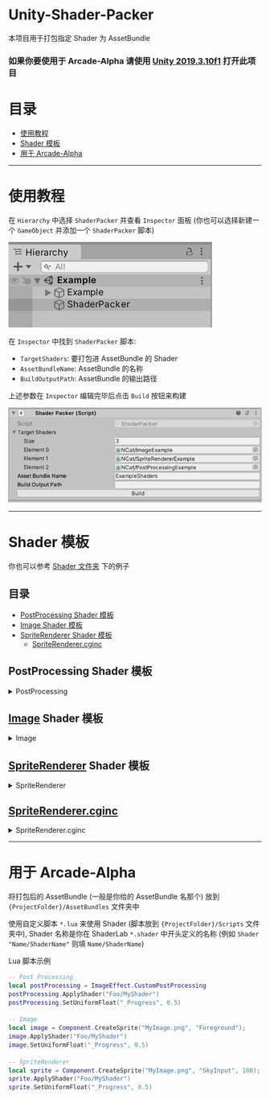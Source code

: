 # Unity-Shader-Packer

本项目用于打包指定 Shader 为 AssetBundle

### **如果你要使用于 Arcade-Alpha 请使用 [Unity 2019.3.10f1](https://unity.com/releases/editor/whats-new/2019.3.10#installs) 打开此项目**

# 目录
- [使用教程](#使用教程)
- [Shader 模板](#shader-模板)
- [用于 Arcade-Alpha](#用于-arcade-alpha)

---

# 使用教程

在 `Hierarchy` 中选择 `ShaderPacker` 并查看 `Inspector` 面板 (你也可以选择新建一个 `GameObject` 并添加一个 `ShaderPacker` 脚本)

<img src="./Resources/Hierarchy.png" alt="Hierarchy">

在 `Inspector` 中找到 `ShaderPacker` 脚本:
- `TargetShaders`: 要打包进 AssetBundle 的 Shader
- `AssetBundleName`: AssetBundle 的名称
- `BuildOutputPath`: AssetBundle 的输出路径

上述参数在 `Inspector` 编辑完毕后点击 `Build` 按钮来构建

<img src="./Resources/Inspector.png" alt="Inspector">

---

# Shader 模板

你也可以参考 [Shader 文件夹](./Assets/Shaders) 下的例子

## 目录
- [PostProcessing Shader 模板](#postprocessing-shader-模板)
- [Image Shader 模板](#image-shader-模板)
- [SpriteRenderer Shader 模板](#spriterenderer-shader-模板)
    - [SpriteRenderer.cginc](#spriterenderercginc)

## PostProcessing Shader 模板
<details>
<summary>PostProcessing</summary>

<!--用于 VSCode 的高亮请使用 cpp-->
```shaderlab
// 此处名称不一定按照此格式, 但要保证不会冲突
Shader "Name/ShaderName"
{
  Properties
  {
    _MainTex ("Texture", 2D) = "white" {}
    // 定义 Uniform 在此处会在 Inspector 上 显示
  }
  SubShader
  {
    tags
    {
      "Queue" = "Transparent"
      "RenderType" = "Transparent"
      "IgnoreProjector" = "True"
    }

    Pass
    {
      CGPROGRAM
      #pragma vertex vert
      #pragma fragment frag

      #include "UnityCG.cginc"

      struct appdata
      {
        float4 vertex : POSITION;
        float2 uv : TEXCOORD0;
      };

      struct v2f
      {
        float2 uv : TEXCOORD0;
        float4 vertex : SV_POSITION;
      };

      sampler2D _MainTex;
      float4 _MainTex_ST;
      // 定义你的 Uniform 在此处

      // 顶点着色器
      v2f vert(appdata v)
      {
        v2f o;
        o.vertex = UnityObjectToClipPos(v.vertex);
        o.uv = TRANSFORM_TEX(v.uv, _MainTex);
        return o;
      }

      // 片元着色器
      fixed4 frag(v2f i) : SV_Target
      {
        fixed4 col = tex2D(_MainTex, i.uv);
        return col;
      }
      ENDCG
    }
  }
}
```
</details>

## [Image](https://docs.unity3d.com/Packages/com.unity.ugui@2.0/manual/script-Image.html) Shader 模板
<details>
<summary>Image</summary>

<!--用于 VSCode 的高亮请使用 cpp-->
```shaderlab
// 此处名称不一定按照此格式, 但要保证不会冲突
Shader "Name/ShaderName"
{
  Properties
  {
    _MainTex ("Texture", 2D) = "white" {}
    // 定义 Uniform 在此处会在 Inspector 上 显示
  }
  SubShader
  {
    tags
    {
      "Queue" = "Transparent"
      "RenderType" = "Transparent"
      "IgnoreProjector" = "True"
    }
    
    Cull Off
    ZWrite Off
    Blend One OneMinusSrcAlpha

    Pass
    {
      CGPROGRAM
      #pragma vertex vert
      #pragma fragment frag

      #include "UnityCG.cginc"

      struct appdata
      {
        float4 vertex : POSITION;
        float2 uv : TEXCOORD0;
        float4 color : COLOR;
      };

      struct v2f
      {
        float2 uv : TEXCOORD0;
        float4 vertex : SV_POSITION;
        float4 color : TEXCOORD1;
      };

      sampler2D _MainTex;
      float4 _MainTex_ST;
      // 定义你的 Uniform 在此处

      // 顶点着色器
      v2f vert(appdata v)
      {
        v2f o;
        o.vertex = UnityObjectToClipPos(v.vertex);
        o.uv = TRANSFORM_TEX(v.uv, _MainTex);
        o.color = v.color;
        return o;
      }

      // 片元着色器
      fixed4 frag(v2f i) : SV_Target
      {
        fixed4 col = tex2D(_MainTex, i.uv) * i.color;
        col.rgb *= col.a;
        return col;
      }
      ENDCG
    }
  }
}
```
</details>

## [SpriteRenderer](https://docs.unity3d.com/ScriptReference/SpriteRenderer.html) Shader 模板
<details>
<summary>SpriteRenderer</summary>

<!--用于 VSCode 的高亮请使用 cpp-->
```shaderlab
// 此处名称不一定按照此格式, 但要保证不会冲突
Shader "Name/ShaderName"
{
  Properties
  {
    _MainTex ("Texture", 2D) = "white" {}
    // 定义 Uniform 在此处会在 Inspector 上 显示
  }
  SubShader
  {
    tags
    {
      "Queue" = "Transparent"
      "RenderType" = "Transparent"
      "IgnoreProjector" = "True"
    }
    
    Cull Off
    ZWrite Off
    Blend One OneMinusSrcAlpha

    Pass
    {
      CGPROGRAM
      #pragma vertex vert
      #pragma fragment frag

      #include "UnityCG.cginc"
      #include "SpriteRenderer.cginc"

      struct appdata
      {
        float4 vertex : POSITION;
        float2 uv : TEXCOORD0;
        float4 color : COLOR;
      };

      struct v2f
      {
        float2 uv : TEXCOORD0;
        float4 vertex : SV_POSITION;
        float4 color : TEXCOORD1;
      };

      sampler2D _MainTex;
      float4 _MainTex_ST;
      // 定义你的 Uniform 在此处

      // 顶点着色器
      v2f vert(appdata v)
      {
        v2f o;
        o.vertex = UnityObjectToClipPos(v.vertex);
        o.uv = TRANSFORM_TEX(v.uv, _MainTex);
        o.color = v.color * _RendererColor;
        return o;
      }

      // 片元着色器
      fixed4 frag(v2f i) : SV_Target
      {
        fixed4 col = tex2D(_MainTex, i.uv) * i.color;
        col.rgb *= col.a;
        return col;
      }
      ENDCG
    }
  }
}
```

</details>

## [SpriteRenderer.cginc](./Assets/Shaders/SpriteRenderer.cginc)
<details>
<summary>SpriteRenderer.cginc</summary>

<!--用于 VSCode 的高亮请使用 cpp-->
```shaderlab
#ifndef SPRITE_RENDERER_INCLUDED
#define SPRITE_RENDERER_INCLUDED

#ifdef UNITY_INSTANCING_ENABLED

  UNITY_INSTANCING_BUFFER_START(PerDrawSprite)
    // SpriteRenderer.Color while Non-Batched/Instanced.
    UNITY_DEFINE_INSTANCED_PROP(fixed4, unity_SpriteRendererColorArray)
    // this could be smaller but that's how bit each entry is regardless of type
    UNITY_DEFINE_INSTANCED_PROP(fixed2, unity_SpriteFlipArray)
  UNITY_INSTANCING_BUFFER_END(PerDrawSprite)

  #define _RendererColor  UNITY_ACCESS_INSTANCED_PROP(PerDrawSprite, unity_SpriteRendererColorArray)
  #define _Flip           UNITY_ACCESS_INSTANCED_PROP(PerDrawSprite, unity_SpriteFlipArray)

#endif // instancing

CBUFFER_START(UnityPerDrawSprite)
#ifndef UNITY_INSTANCING_ENABLED
  fixed4 _RendererColor;
  fixed2 _Flip;
#endif
  float _EnableExternalAlpha;
CBUFFER_END

#endif
```
</details>

---

# 用于 Arcade-Alpha

将打包后的 AssetBundle (一般是你给的 AssetBundle 名那个) 放到 `{ProjectFolder}/AssetBundles` 文件夹中

使用自定义脚本 `*.lua` 来使用 Shader (脚本放到 `{ProjectFolder}/Scripts` 文件夹中), Shader 名称是你在 ShaderLab `*.shader` 中开头定义的名称 (例如 `Shader "Name/ShaderName"` 则填 `Name/ShaderName`)

Lua 脚本示例
```lua
-- Post Processing
local postProcessing = ImageEffect.CustomPostProcessing
postProcessing.ApplyShader("Foo/MyShader")
postProcessing.SetUniformFloat("_Progress", 0.5)

-- Image
local image = Component.CreateSprite("MyImage.png", "Foreground");
image.ApplyShader("Foo/MyShader")
image.SetUniformFloat("_Progress", 0.5)

-- SpriteRenderer
local sprite = Component.CreateSprite("MyImage.png", "SkyInput", 100);
sprite.ApplyShader("Foo/MyShader")
sprite.SetUniformFloat("_Progress", 0.5)
```